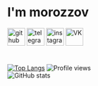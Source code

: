 # I'm **morozzov**

 [<img src='https://cdn.jsdelivr.net/npm/simple-icons@3.0.1/icons/github.svg' alt='github' height='40'>](https://github.com/morozzov) [<img src='https://cdn.jsdelivr.net/npm/simple-icons@3.0.1/icons/telegram.svg' alt='telegram' height='40'>](https://t.me/moroz_zov) [<img src='https://cdn.jsdelivr.net/npm/simple-icons@3.0.1/icons/instagram.svg' alt='instagram' height='40'>](https://www.instagram.com/_morozzov) [<img src='https://cdn.jsdelivr.net/npm/simple-icons@3.0.1/icons/vk.svg' alt='VK' height='40'>](https://vk.com/moroz_zov) 

#

 [![Top Langs](https://github-readme-stats.vercel.app/api/top-langs/?username=morozzov&layout=compact&theme=radical&langs_count=10&hide=Python)](https://github.com/anuraghazra/github-readme-stats)
 ![Profile views](https://gpvc.arturio.dev/morozzov)  
 ![GitHub stats](https://github-readme-stats.vercel.app/api?username=morozzov&show_icons=true&theme=radical) 
 